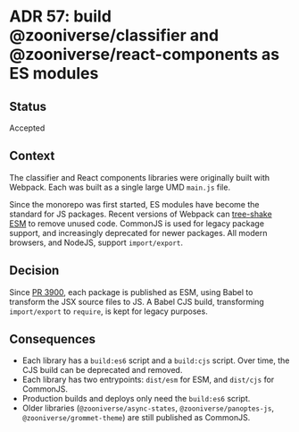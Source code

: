 # ADR 57: build @zooniverse/classifier and @zooniverse/react-components as ES modules

## Status
Accepted

## Context
The classifier and React components libraries were originally built with Webpack. Each was built as a single large UMD `main.js` file.

Since the monorepo was first started, ES modules have become the standard for JS packages. Recent versions of Webpack can [tree-shake ESM](https://webpack.js.org/guides/tree-shaking/) to remove unused code. CommonJS is used for legacy package support, and increasingly deprecated for newer packages. All modern browsers, and NodeJS, support `import/export`.

## Decision
Since [PR 3900](https://github.com/zooniverse/front-end-monorepo/pull/3900), each package is published as ESM, using Babel to transform the JSX source files to JS. A Babel CJS build, transforming `import/export` to `require`, is kept for legacy purposes.

## Consequences
- Each library has a `build:es6` script and a `build:cjs` script. Over time, the CJS build can be deprecated and removed.
- Each library has two entrypoints: `dist/esm` for ESM, and `dist/cjs` for CommonJS.
- Production builds and deploys only need the `build:es6` script.
- Older libraries (`@zooniverse/async-states`, `@zooniverse/panoptes-js`, `@zooniverse/grommet-theme`) are still published as CommonJS.